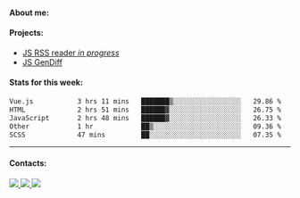 #### About me:

#### Projects:
- [JS RSS reader *in progress*](https://github.com/GKoil/frontend-project-lvl3)
- [JS GenDiff](https://github.com/GKoil/GenDiff)

#### Stats for this week:
<!--START_SECTION:waka-->

```txt
Vue.js           3 hrs 11 mins   ███████▒░░░░░░░░░░░░░░░░░   29.86 %
HTML             2 hrs 51 mins   ██████▓░░░░░░░░░░░░░░░░░░   26.75 %
JavaScript       2 hrs 48 mins   ██████▓░░░░░░░░░░░░░░░░░░   26.33 %
Other            1 hr            ██▒░░░░░░░░░░░░░░░░░░░░░░   09.36 %
SCSS             47 mins         ██░░░░░░░░░░░░░░░░░░░░░░░   07.35 %
```

<!--END_SECTION:waka-->
---
#### Contacts:

<a target='_blank' title='LinkedIn' href="https://www.linkedin.com/in/gkoil/">
  <img src="https://img.shields.io/badge/LinkedIn-0077B5?style=for-the-badge&logo=linkedin&logoColor=white" />
</a>
<a target='_blank' title='Telegram' href="https://t.me/gkoil">
  <img src="https://img.shields.io/badge/Telegram-2CA5E0?style=for-the-badge&logo=telegram&logoColor=white" />
</a>
<a target='_blank' title='Gmail' href="mailto: gk.grigorev@gmail.com">
  <img src="https://img.shields.io/badge/Gmail-D14836?style=for-the-badge&logo=gmail&logoColor=white" />
</a>

